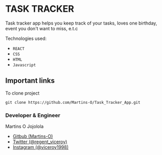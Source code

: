 # TASK TRACKER
Task tracker app helps you keep track of your tasks, loves one birthday,
event you don't want to miss, e.t.c

Technologies used:
* `REACT`
* `CSS`
* `HTML`
* `Javascript`


## Important links
To clone project 
```
git clone https://github.com/Martins-O/Task_Tracker_App.git
```

### Developer & Engineer
Martins O Jojolola
* [Gitbub (Martins-O)](https://github.com/Martins-O)
* [Twitter (@regent_viceroy)](https://twitter.com/regent_viceroy)
* [Instagram (@viceroy1998)](https://instagram.com/viceroy1998)